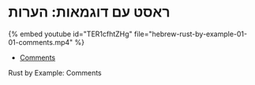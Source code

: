 # ראסט עם דוגמאות: הערות

{% embed youtube id="TER1cfhtZHg" file="hebrew-rust-by-example-01-01-comments.mp4" %}

* [Comments](https://doc.rust-lang.org/stable/rust-by-example/hello/comment.html)


Rust by Example: Comments
